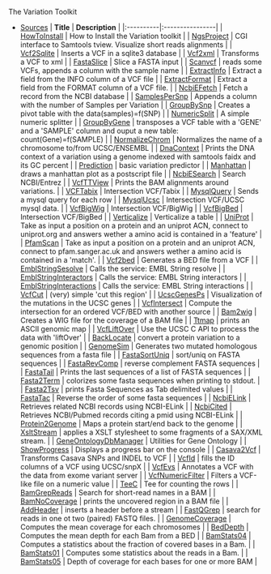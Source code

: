 The Variation Toolkit

  * <a href='http://code.google.com/p/variationtoolkit/source/browse/trunk/'>Sources</a>
| **Title** | **Description** |
|:----------|:----------------|
| [HowToInstall](HowToInstall.md) | How to Install the Variation toolkit |
| [NgsProject](NgsProject.md) | CGI interface to Samtools tview. Visualize short reads alignments |
| [Vcf2Sqlite](Vcf2Sqlite.md) | Inserts a VCF in a sqlite3 database |
| [Vcf2xml](Vcf2xml.md) | Transforms a VCF to xml |
| [FastaSlice](FastaSlice.md) | Slice a FASTA input |
| [Scanvcf](Scanvcf.md) | reads some VCFs, appends a column with the sample name |
| [ExtractInfo](ExtractInfo.md) | Extract a field from the INFO column of a VCF file |
| [ExtractFormat](ExtractFormat.md) | Extract a field from the FORMAT column of a VCF file. |
| [NcbiEFetch](NcbiEFetch.md) | Fetch a record from the NCBI database |
| [SamplesPerSnp](SamplesPerSnp.md) | Appends a column with the number of Samples per Variation |
| [GroupBySnp](GroupBySnp.md) | Creates a pivot table with the data(samples)=f(SNP) |
| [NumericSplit](NumericSplit.md) | A simple numeric splitter |
| [GroupByGene](GroupByGene.md) | transposes a VCF table with a 'GENE' and a 'SAMPLE' column and ouput a new table: count(Gene)=f(SAMPLE) |
| [NormalizeChrom](NormalizeChrom.md) | Normalizes the name of a chromosome to/from UCSC/ENSEMBL |
| [DnaContext](DnaContext.md) | Prints the DNA context of a variation using a genome indexed with samtools faidx and its GC percent |
| [Prediction](Prediction.md) | basic variation predictor |
| [Manhattan](Manhattan.md) | draws a manhattan plot as a postscript file |
| [NcbiESearch](NcbiESearch.md) | Search NCBI/Entrez |
| [VcfTTView](VcfTTView.md) | Prints the BAM alignments around variations. |
| [VCFTabix](VCFTabix.md) | Intersection VCF/Tabix |
| [MysqlQuery](MysqlQuery.md) | Sends a mysql query for each row |
| [MysqlUcsc](MysqlUcsc.md) | Intersection VCF/UCSC mysql data. |
| [VcfBigWig](VcfBigWig.md) | Intersection VCF/BigWig |
| [VcfBigBed](VcfBigBed.md) | Intersection VCF/BigBed |
| [Verticalize](Verticalize.md) | Verticalize a table |
| [UniProt](UniProt.md) | Take as input a position on a protein and an uniprot ACN, connect to uniprot.org and answers wether a amino acid is contained in a 'feature' |
| [PfamScan](PfamScan.md) | Take as input a position on a protein and an uniprot ACN, connect to  pfam.sanger.ac.uk and answers wether a amino acid is contained in a 'match'. |
| [Vcf2bed](Vcf2bed.md) | Generates a BED file from a VCF |
| [EmblStringSesolve](EmblStringSesolve.md) | Calls the service: EMBL String resolve |
| [EmblStringInteractors](EmblStringInteractors.md) | Calls the service: EMBL String interactors |
| [EmblStringInteractions](EmblStringInteractions.md) | Calls the service: EMBL String interactions |
| [VcfCut](VcfCut.md) | (very) simple 'cut this region' |
| [UcscGenesPs](UcscGenesPs.md) | Visualization of the mutations in the UCSC genes |
| [VcfIntersect](VcfIntersect.md) | Compute the intersection for an ordered VCF/BED with another source |
| [Bam2wig](Bam2wig.md) | Creates a WIG file for the coverage of a BAM file |
| [Ttmap](Ttmap.md) | prints an ASCII genomic map |
| [VcfLiftOver](VcfLiftOver.md) | Use the UCSC C API to process the data with 'liftOver' |
| [BackLocate](BackLocate.md) | convert a protein variation to a genomic position |
| [GenomeSim](GenomeSim.md) | Generates two mutated homologous sequences from a fasta file |
| [FastaSortUniq](FastaSortUniq.md) | sort/uniq on FASTA sequences |
| [FastaRevComp](FastaRevComp.md) | reverse complement FASTA sequences |
| [FastaTail](FastaTail.md) | Prints the last sequences of a list of FASTA sequences |
| [Fasta2Term](Fasta2Term.md) | colorizes some fasta sequences when printing to stdout. |
| [Fasta2Tsv](Fasta2Tsv.md) | prints Fasta Sequences as Tab delimited values |
| [FastaTac](FastaTac.md) | Reverse the order of some fasta sequences |
| [NcbiELink](NcbiELink.md) | Retrieves related NCBI records using NCBI-ELink |
| [NcbiCited](NcbiCited.md) | Retrieves  NCBI/Pubmed records citing a pmid using NCBI-ELink |
| [Protein2Genome](Protein2Genome.md) | Maps a protein start/end back to the genome |
| [XsltStream](XsltStream.md) | applies a XSLT stylesheet to some fragments of a SAX/XML stream. |
| [GeneOntologyDbManager](GeneOntologyDbManager.md) | Utilities for Gene Ontology |
| [ShowProgress](ShowProgress.md) | Displays a progress bar on the console |
| [Casava2Vcf](Casava2Vcf.md) | Transforms Casava SNPs and INDEL to VCF |
| [VcfId](VcfId.md) | fills the ID columns of a VCF using UCSC/snpX |
| [VcfEvs](VcfEvs.md) | Annotates a VCF with the data from exome variant server |
| [VcfNumericFilter](VcfNumericFilter.md) | Filters a VCF-like file on a numeric value |
| [TeeC](TeeC.md) | Tee for counting the rows |
| [BamGrepReads](BamGrepReads.md) | Search for short-read names in a BAM |
| [BamNoCoverage](BamNoCoverage.md) | prints the uncovered region in a BAM file |
| [AddHeader](AddHeader.md) | inserts a header before a stream |
| [FastQGrep](FastQGrep.md) | search for reads in one ot two (paired) FASTQ files. |
| [GenomeCoverage](GenomeCoverage.md) | Computes the mean coverage for each chromosomes |
| [BedDepth](BedDepth.md) | Computes the mean depth for each Bam from a BED |
| [BamStats04](BamStats04.md) | Computes a statistics about the fraction of covered bases in a Bam. |
| [BamStats01](BamStats01.md) | Computes some statistics about the reads in a Bam. |
| [BamStats05](BamStats05.md) |  Depth of coverage for each bases for one or more BAM  |